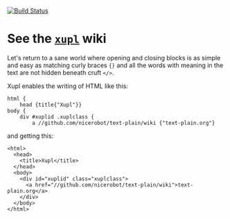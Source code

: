 [![Build Status](https://buildhive.cloudbees.com/job/nicerobot/job/xupl/badge/icon)](https://buildhive.cloudbees.com/job/nicerobot/job/xupl/)

# See the [`xupl`](https://github.com/nicerobot/xupl/wiki) wiki

Let's return to a sane world where opening and closing blocks is as simple and easy as matching curly braces `{}` and all the words with meaning in the text are not hidden beneath cruft `</>`.

Xupl enables the writing of HTML like this:

    html {
    	head {title{"Xupl"}}
    body {
    	div #xuplid .xuplclass {
    		a //github.com/nicerobot/text-plain/wiki {"text-plain.org"}

and getting this:

    <html>
      <head>
        <title>Xupl</title>
      </head>
      <body>
        <div id="xuplid" class="xuplclass">
          <a href="//github.com/nicerobot/text-plain/wiki">text-plain.org</a>
        </div>
      </body>
    </html>
